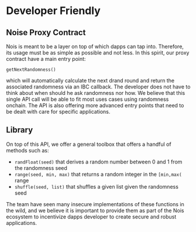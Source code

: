 # Developer Friendly

## Noise Proxy Contract

Nois is meant to be a layer on top of which dapps can tap into. Therefore, its usage must be as simple as possible and not less.
In this spirit, our proxy contract have a main entry point:
```
getNextRandomness()
```
which will automatically calculate the next drand round and return the associated randomness via an IBC callback.
The developer does not have to think about when should he ask randomness nor how. We believe that this single API call 
will be able to fit most uses cases using randomness onchain.
The API is also offering more advanced entry points that need to be dealt with care for specific applications.

## Library

On top of this API, we offer a general toolbox that offers a handful of methods such as:
* `randFloat(seed)` that derives a random number between 0 and 1 from the randomness seed
* `range(seed, min, max)` that returns a random integer in the `[min,max(` range
* `shuffle(seed, list)` that shuffles a given list given the randomness seed

The team have seen many insecure implementations of these functions in the wild, and we believe it is important to provide
them as part of the Nois ecosystem to incentivize dapps developer to create secure and robust applications.
